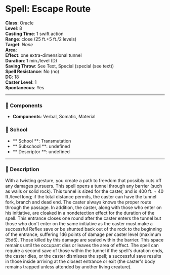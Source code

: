 
# Spell: Escape Route
**Class**: Oracle  
**Level**: 8  
**Casting Time**: 1 swift action  
**Range**: close (25 ft.+5 ft./2 levels)  
**Target**: _None_  
**Area**:   
**Effect**: one extra-dimensional tunnel  
**Duration**: 1 min./level (D)  
**Saving Throw**: See Text, Special (special (see text))  
**Spell Resistance**: No (no)  
**DC**: 18  
**Caster Level**: 1  
**Spontaneous**: Yes

---

### 🔮 Components
- **Components**: Verbal, Somatic, Material

### 🏫 School
- ** School **: Transmutation
- ** Subschool **: undefined
- ** Descriptor **: undefined
---

### 📜 Description
With a twisting gesture, you create a path to freedom that possibly cuts off any damages pursuers. This spell opens a tunnel through any barrier (such as walls or solid rock). This tunnel is sized for the caster, and is 400 ft. + 40 ft./level long; if the total distance permits, the caster can have the tunnel fork, branch and dead end. The caster always knows the proper route through the passage. In addition, the caster, along with those who enter on his initiative, are cloaked in a nondetection effect for the duration of the spell. This entrance closes one round after the caster enters the tunnel but those who don't enter on the same initiative as the caster must make a successful Reflex save or be shunted back out of the rock to the beginning of the entrance, suffering 1d6 points of damage per caster level (maximum 25d6). Those killed by this damage are sealed within the barrier. This space remains until the occupant dies or leaves the area of effect. The spell can require a second save of those within the tunnel if the spell's duration ends, the caster dies, or the caster dismisses the spell; a successful save results in those inside arriving at the closest entrance or exit (the caster's body remains trapped unless attended by another living creature).
